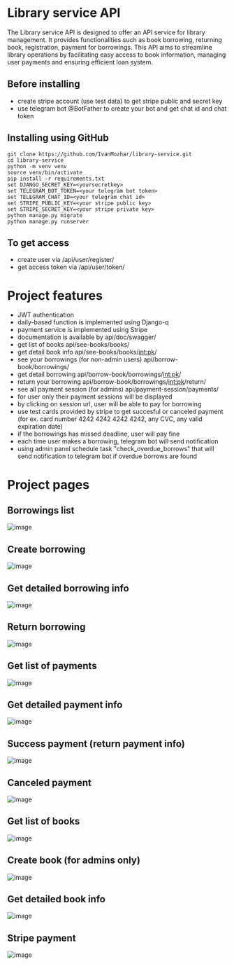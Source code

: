 # Library service API
The Library service API is designed to offer an API service for library management.
It provides functionalities such as book borrowing, returning book, registration, payment for borrowings.
This API aims to streamline library operations by facilitating easy access to book information,
managing user payments and ensuring efficient loan system.
## Before installing
- create stripe account (use test data) to get stripe public and secret key
- use telegram bot @BotFather to create your bot and get chat id and chat token
## Installing using GitHub

```
git clone https://github.com/IvanMozhar/library-service.git
cd library-service
python -m venv venv
source venv/bin/activate
pip install -r requirements.txt
set DJANGO_SECRET_KEY=<yoursecretkey>
set TELEGRAM_BOT_TOKEN=<your telegram bot token>
set TELEGRAM_CHAT_ID=<your telegram chat id>
set STRIPE_PUBLIC_KEY=<your stripe public key>
set STRIPE_SECRET_KEY=<your stripe private key>
python manage.py migrate
python manage.py runserver
```
## To get access
- create user via /api/user/register/
- get access token via /api/user/token/

# Project features
- JWT authentication
- daily-based function is implemented using Django-q
- payment service is implemented using Stripe
- documentation is available by api/doc/swagger/
- get list of books api/see-books/books/
- get detail book info api/see-books/books/<int:pk>/
- see your borrowings (for non-admin users) api/borrow-book/borrowings/
- get detail borrowing api/borrow-book/borrowings/<int:pk>/
- return your borrowing api/borrow-book/borrowings/<int:pk>/return/
- see all payment session (for admins) api/payment-session/payments/
- for user only their payment sessions will be displayed
- by clicking on session url, user will be able to pay for borrowing
- use test cards provided by stripe to get succesful or canceled payment (for ex. card number 4242 4242 4242 4242, any CVC, any valid expiration date)
- if the borrowings has missed deadline, user will pay fine
- each time user makes a borrowing, telegram bot will send notification
- using admin panel schedule task "check_overdue_borrows" that will send notification to telegram bot if overdue borrows are found

# Project pages
## Borrowings list
![image](https://github.com/IvanMozhar/library-service/assets/147508342/f2b43096-072f-4d70-818c-40498ce306cd)
## Create borrowing
![image](https://github.com/IvanMozhar/library-service/assets/147508342/ec529c7c-bfc4-480a-8699-04d3874a4652)
## Get detailed borrowing info
![image](https://github.com/IvanMozhar/library-service/assets/147508342/c06f8f89-9757-4f80-a176-7c64e1e5ac02)
## Return borrowing
![image](https://github.com/IvanMozhar/library-service/assets/147508342/ea23b6fa-b8a2-4432-958d-418fe74da18f)
## Get list of payments
![image](https://github.com/IvanMozhar/library-service/assets/147508342/d09efacd-c013-4c13-b32a-d789a9621feb)
## Get detailed payment info
![image](https://github.com/IvanMozhar/library-service/assets/147508342/4d26c2e1-e356-42a9-ab88-6b582507a160)
## Success payment (return payment info)
![image](https://github.com/IvanMozhar/library-service/assets/147508342/5744cd9c-903b-4ee4-ba4d-9ef80382530e)
## Canceled payment
![image](https://github.com/IvanMozhar/library-service/assets/147508342/d59fc814-4125-4f92-a33e-0c4a64229ae1)
## Get list of books
![image](https://github.com/IvanMozhar/library-service/assets/147508342/43652ce0-3fdd-4ee3-b8f9-1538d2a5106a)
## Create book (for admins only)
![image](https://github.com/IvanMozhar/library-service/assets/147508342/ab532ce4-8e93-439b-9358-1b79606c6eea)
## Get detailed book info
![image](https://github.com/IvanMozhar/library-service/assets/147508342/417877c7-67ce-4019-ad11-105842189a5e)
## Stripe payment
![image](https://github.com/IvanMozhar/library-service/assets/147508342/c867fcb3-2a28-4ed1-90dc-9692f709d0f9)
